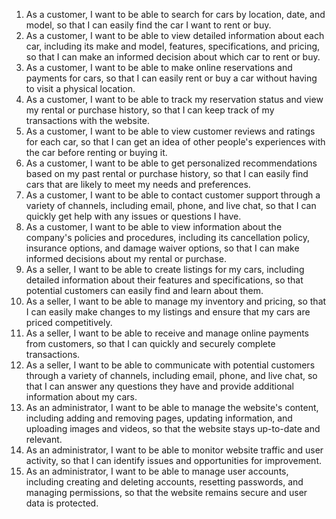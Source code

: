 1. As a customer, I want to be able to search for cars by location, date, and model, so that I can easily find the car I want to rent or buy.
2. As a customer, I want to be able to view detailed information about each car, including its make and model, features, specifications, and pricing, so that I can make an 
    informed decision about which car to rent or buy.
3. As a customer, I want to be able to make online reservations and payments for cars, so that I can easily rent or buy a car without having to visit a physical location.
4. As a customer, I want to be able to track my reservation status and view my rental or purchase history, so that I can keep track of my transactions with the website.
5. As a customer, I want to be able to view customer reviews and ratings for each car, so that I can get an idea of other people's experiences with the car before renting or buying it.
6. As a customer, I want to be able to get personalized recommendations based on my past rental or purchase history, so that I can easily find cars that are likely to meet my needs and preferences.
7. As a customer, I want to be able to contact customer support through a variety of channels, including email, phone, and live chat, so that I can quickly get help with any issues or questions I have.
8. As a customer, I want to be able to view information about the company's policies and procedures, including its cancellation policy, insurance options, and damage waiver options, so that I can make informed decisions about my rental or purchase.
9. As a seller, I want to be able to create listings for my cars, including detailed information about their features and specifications, so that potential customers can easily find and learn about them.
10. As a seller, I want to be able to manage my inventory and pricing, so that I can easily make changes to my listings and ensure that my cars are priced competitively.
11. As a seller, I want to be able to receive and manage online payments from customers, so that I can quickly and securely complete transactions.
12. As a seller, I want to be able to communicate with potential customers through a variety of channels, including email, phone, and live chat, so that I can answer any questions they have and provide additional information about my cars.
13. As an administrator, I want to be able to manage the website's content, including adding and removing pages, updating information, and uploading images and videos, so that the website stays up-to-date and relevant.
14. As an administrator, I want to be able to monitor website traffic and user activity, so that I can identify issues and opportunities for improvement.
15. As an administrator, I want to be able to manage user accounts, including creating and deleting accounts, resetting passwords, and managing permissions, so that the website remains secure and user data is protected.